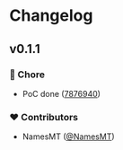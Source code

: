 # Changelog


## v0.1.1


### 🏡 Chore

- PoC done ([7876940](https://github.com/namesmt/pmtiles-sources/commit/7876940))

### ❤️ Contributors

- NamesMT ([@NamesMT](http://github.com/NamesMT))

